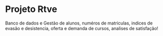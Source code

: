 # Projeto Rtve 
 Banco de dados e Gestão de alunos, numéros de matriculas, indices de evasão e desistencia, oferta e demanda de cursos, analises de satisfação!
